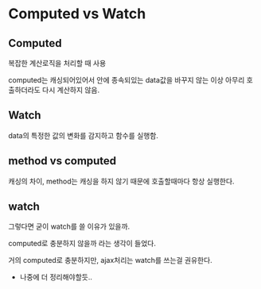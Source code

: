 # Computed vs Watch

## Computed
복잡한 계산로직을 처리할 때 사용

computed는 캐싱되어있어서 안에 종속되있는 data값을 바꾸지 않는 이상 아무리 호출하더라도 다시 계산하지 않음.

## Watch

data의 특정한 값의 변화를 감지하고 함수를 실행함.

## method vs computed

캐싱의 차이, method는 캐싱을 하지 않기 때문에 호출할때마다 항상 실행한다.

## watch

그렇다면 굳이 watch를 쓸 이유가 있을까.

computed로 충분하지 않을까 라는 생각이 들었다.

거의 computed로 충분하지만, ajax처리는 watch를 쓰는걸 권유한다.

- 나중에 더 정리해야할듯..
